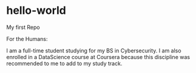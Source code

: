 # hello-world
My first Repo

For the Humans: 

I am a full-time student studying for my BS in Cybersecurity. I am also enrolled in a DataScience course at Coursera because this discipline was recommended to me to add to my study track. 
